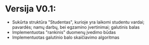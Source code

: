 # Versija V0.1:
*  Sukūrta struktūra "Studentas", kurioje yra laikomi studentu vardai; pavardės; namų darbų, bei egzamino įvertinimai; galutinis balas
*  Implementuotas "rankinis" duomenų įvedimo būdas
*  Implementuotas galutinio balo skaičiavimo algoritmas 
